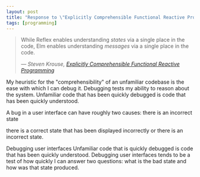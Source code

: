 ```yaml
---
layout: post
title: "Response to \"Explicitly Comprehensible Functional Reactive Programming\""
tags: [programming]
---
```


<blockquote>
  <p>
    While Reflex enables understanding <em>states</em> via a single place in the code, 
    Elm enables understanding <em>messages</em> via a single place in the code.
  </p>

  <cite>
    &mdash; Steven Krouse, <a href="https://futureofcoding.org/papers/comprehensible-frp/comprehensible-frp.pdf"><em>Explicitly Comprehensible Functional Reactive Programming</em></a>
  </cite>
</blockquote>

My heuristic for the "comprehensibility" of an unfamiliar codebase is the ease 
with which I can debug it.
Debugging tests my ability to reason about the system.
Unfamiliar code that has been quickly debugged is code that has been quickly 
understood.

A bug in a user interface can have roughly two causes: there is an incorrect 
state 

there is a correct state
that has been displayed incorrectly or there is an incorrect state.

Debugging user interfaces 
Unfamiliar code that is quickly debugged is code that has been quickly 
understood.
Debugging user interfaces tends to be a test of how quickly I can answer two 
questions: what is the bad state and how was that state produced.
